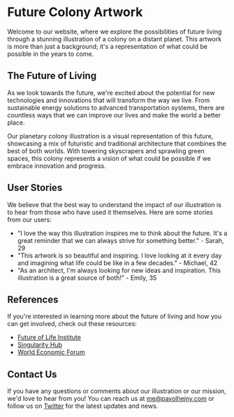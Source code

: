 <!--font:Montserrat-->

# Future Colony Artwork

Welcome to our website, where we explore the possibilities of future living through a stunning illustration of a colony on a distant planet. This artwork is more than just a background; it's a representation of what could be possible in the years to come.

## The Future of Living

As we look towards the future, we're excited about the potential for new technologies and innovations that will transform the way we live. From sustainable energy solutions to advanced transportation systems, there are countless ways that we can improve our lives and make the world a better place.

Our planetary colony illustration is a visual representation of this future, showcasing a mix of futuristic and traditional architecture that combines the best of both worlds. With towering skyscrapers and sprawling green spaces, this colony represents a vision of what could be possible if we embrace innovation and progress.

## User Stories

We believe that the best way to understand the impact of our illustration is to hear from those who have used it themselves. Here are some stories from our users:

-   "I love the way this illustration inspires me to think about the future. It's a great reminder that we can always strive for something better." - Sarah, 29
-   "This artwork is so beautiful and inspiring. I love looking at it every day and imagining what life could be like in a few decades." - Michael, 42
-   "As an architect, I'm always looking for new ideas and inspiration. This illustration is a great source of both!" - Emily, 35

## References

If you're interested in learning more about the future of living and how you can get involved, check out these resources:

-   [Future of Life Institute](#)
-   [Singularity Hub](#)
-   [World Economic Forum](#)

## Contact Us

If you have any questions or comments about our illustration or our mission, we'd love to hear from you! You can reach us at me@pavolhejny.com or follow us on [Twitter](#) for the latest updates and news.

<!--

Write me content for website with wallpaper which alt text is:

"An illustration of a colony on a distant planet, with a mix of futuristic and traditional architecture."

The name/title of the page should not be 1:1 copy of the alt text but rather a real content of the website which is using this wallpaper.

- Use markdown format
- Start with heading
- Heading should be short and concise
- The content should look like a real website
- The website should not be about the wallpaper, wallpaper is just a related background
- Heading should be contain work "wallpaper" or "background"
- Include real sections like references, contact, user stories, etc. use things relevant to the page purpose.
- Feel free to use structure like headings, bullets, numbering, blockquotes, paragraphs, horizontal lines, etc.
- You can use formatting like bold or _italic_
- You can include UTF-8 emojis
- Links should be only #hash anchors (and you can refer to the document itself)
- Do not include images


---


# Discover the Future with Our Planetary Colony Wallpaper

Welcome to our website, where we explore the possibilities of future living through a stunning wallpaper featuring an illustration of a colony on a distant planet. This wallpaper is more than just a background; it's a representation of what could be possible in the years to come.

## The Future of Living

As we look towards the future, we're excited about the potential for new technologies and innovations that will transform the way we live. From sustainable energy solutions to advanced transportation systems, there are countless ways that we can improve our lives and make the world a better place.

Our planetary colony wallpaper is a visual representation of this future, showcasing a mix of futuristic and traditional architecture that combines the best of both worlds. With towering skyscrapers and sprawling green spaces, this colony represents a vision of what could be possible if we embrace innovation and progress.

## User Stories

We believe that the best way to understand the impact of our wallpaper is to hear from those who have used it themselves. Here are some stories from our users:

- "I love the way this wallpaper inspires me to think about the future. It's a great reminder that we can always strive for something better." - Sarah, 29
- "This wallpaper is so beautiful and inspiring. I love looking at it every day and imagining what life could be like in a few decades." - Michael, 42
- "As an architect, I'm always looking for new ideas and inspiration. This wallpaper is a great source of both!" - Emily, 35

## References

If you're interested in learning more about the future of living and how you can get involved, check out these resources:

- [Future of Life Institute](#)
- [Singularity Hub](#)
- [World Economic Forum](#)

## Contact Us

If you have any questions or comments about our wallpaper or our mission, we'd love to hear from you! You can reach us at me@pavolhejny.com or follow us on [Twitter](#) for the latest updates and news.


---


Heading should not include word "wallpaper". The website should not be about the wallpaper itself, wallpaper is just a related background, rewrite whole content.


---


# Imagine the Future with Our Planetary Colony Illustration

Welcome to our website, where we explore the possibilities of future living through a stunning illustration of a colony on a distant planet. This artwork is more than just a background; it's a representation of what could be possible in the years to come.

## The Future of Living

As we look towards the future, we're excited about the potential for new technologies and innovations that will transform the way we live. From sustainable energy solutions to advanced transportation systems, there are countless ways that we can improve our lives and make the world a better place.

Our planetary colony illustration is a visual representation of this future, showcasing a mix of futuristic and traditional architecture that combines the best of both worlds. With towering skyscrapers and sprawling green spaces, this colony represents a vision of what could be possible if we embrace innovation and progress.

## User Stories

We believe that the best way to understand the impact of our illustration is to hear from those who have used it themselves. Here are some stories from our users:

- "I love the way this illustration inspires me to think about the future. It's a great reminder that we can always strive for something better." - Sarah, 29
- "This artwork is so beautiful and inspiring. I love looking at it every day and imagining what life could be like in a few decades." - Michael, 42
- "As an architect, I'm always looking for new ideas and inspiration. This illustration is a great source of both!" - Emily, 35

## References

If you're interested in learning more about the future of living and how you can get involved, check out these resources:

- [Future of Life Institute](#)
- [Singularity Hub](#)
- [World Economic Forum](#)

## Contact Us

If you have any questions or comments about our illustration or our mission, we'd love to hear from you! You can reach us at me@pavolhejny.com or follow us on [Twitter](#) for the latest updates and news.


---


Write me a Google font which is best fitting for the website.

Pick from the list:
- Dancing Script
- Futura
- Lato
- Cabin
- Exo 2
- IBM Plex Sans
- Poppins
- Cinzel Decorative
- Cormorant Garamond
- Montserrat
- Raleway
- Barlow Condensed
- Barlow Condensed
- Roboto
- Great Vibes
- Alegreya
- Playfair Display
- Inter
- Lobster
- Cinzel
- Open Sans
- Orbitron


Write just the font name nothing else.


---


Montserrat

-->
